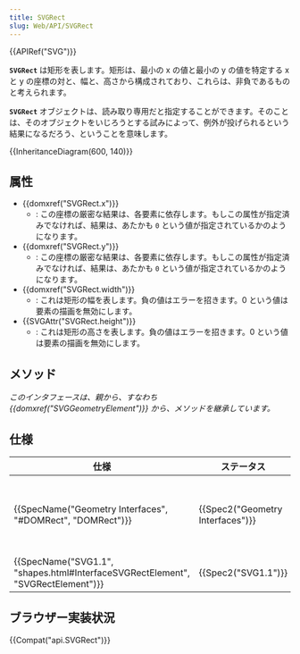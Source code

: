 ```yaml
---
title: SVGRect
slug: Web/API/SVGRect
---
```


{{APIRef("SVG")}}

**`SVGRect`** は矩形を表します。矩形は、最小の x の値と最小の y の値を特定する x と y の座標の対と、幅と、高さから構成されており、これらは、非負であるものと考えられます。

**`SVGRect`** オブジェクトは、読み取り専用だと指定することができます。そのことは、そのオブジェクトをいじろうとする試みによって、例外が投げられるという結果になるだろう、ということを意味します。

{{InheritanceDiagram(600, 140)}}

## 属性

- {{domxref("SVGRect.x")}}
  - : この座標の厳密な結果は、各要素に依存します。もしこの属性が指定済みでなければ、結果は、あたかも `0` という値が指定されているかのようになります。
- {{domxref("SVGRect.y")}}
  - : この座標の厳密な結果は、各要素に依存します。もしこの属性が指定済みでなければ、結果は、あたかも `0` という値が指定されているかのようになります。
- {{domxref("SVGRect.width")}}
  - : これは矩形の幅を表します。負の値はエラーを招きます。0 という値は要素の描画を無効にします。
- {{SVGAttr("SVGRect.height")}}
  - : これは矩形の高さを表します。負の値はエラーを招きます。0 という値は要素の描画を無効にします。

## メソッド

_このインタフェースは、親から、すなわち_ _{{domxref("SVGGeometryElement")}} から、メソッドを継承しています。_

## 仕様

| 仕様                                                                                                     | ステータス                                   | 備考                                      |
| -------------------------------------------------------------------------------------------------------- | -------------------------------------------- | ----------------------------------------- |
| {{SpecName("Geometry Interfaces", "#DOMRect", "DOMRect")}}                             | {{Spec2("Geometry Interfaces")}} | SVGRect を DOMRect の古い別名として変更。 |
| {{SpecName("SVG1.1", "shapes.html#InterfaceSVGRectElement", "SVGRectElement")}} | {{Spec2("SVG1.1")}}                     | 初回定義                                  |

## ブラウザー実装状況

{{Compat("api.SVGRect")}}
